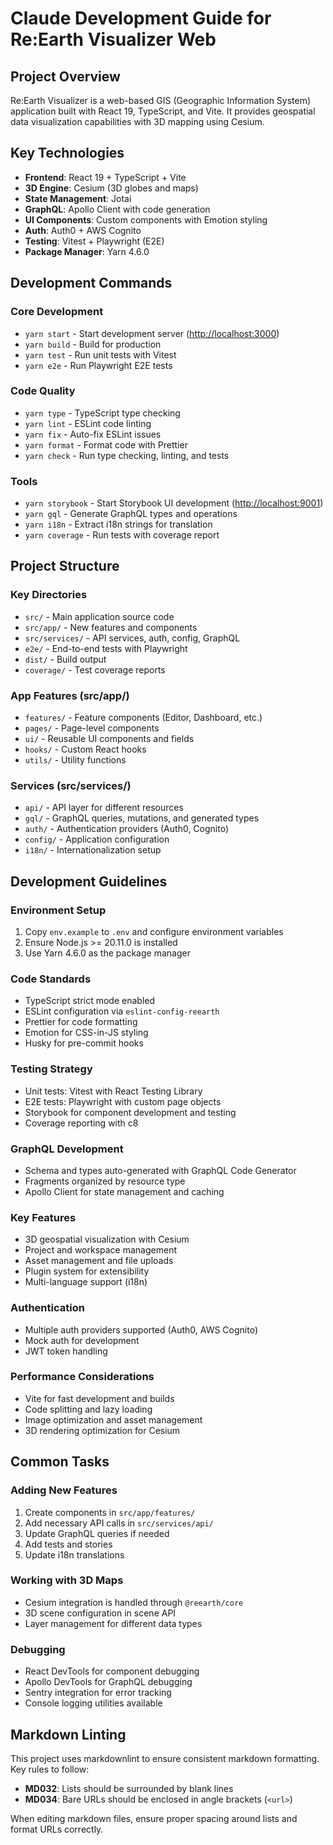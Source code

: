 # Claude Development Guide for Re:Earth Visualizer Web

## Project Overview

Re:Earth Visualizer is a web-based GIS (Geographic Information System) application built with React 19, TypeScript, and Vite. It provides geospatial data visualization capabilities with 3D mapping using Cesium.

## Key Technologies

- **Frontend**: React 19 + TypeScript + Vite
- **3D Engine**: Cesium (3D globes and maps)
- **State Management**: Jotai
- **GraphQL**: Apollo Client with code generation
- **UI Components**: Custom components with Emotion styling
- **Auth**: Auth0 + AWS Cognito
- **Testing**: Vitest + Playwright (E2E)
- **Package Manager**: Yarn 4.6.0

## Development Commands

### Core Development

- `yarn start` - Start development server (<http://localhost:3000>)
- `yarn build` - Build for production
- `yarn test` - Run unit tests with Vitest
- `yarn e2e` - Run Playwright E2E tests

### Code Quality

- `yarn type` - TypeScript type checking
- `yarn lint` - ESLint code linting
- `yarn fix` - Auto-fix ESLint issues
- `yarn format` - Format code with Prettier
- `yarn check` - Run type checking, linting, and tests

### Tools

- `yarn storybook` - Start Storybook UI development (<http://localhost:9001>)
- `yarn gql` - Generate GraphQL types and operations
- `yarn i18n` - Extract i18n strings for translation
- `yarn coverage` - Run tests with coverage report

## Project Structure

### Key Directories

- `src/` - Main application source code
- `src/app/` - New features and components
- `src/services/` - API services, auth, config, GraphQL
- `e2e/` - End-to-end tests with Playwright
- `dist/` - Build output
- `coverage/` - Test coverage reports

### App Features (src/app/)

- `features/` - Feature components (Editor, Dashboard, etc.)
- `pages/` - Page-level components
- `ui/` - Reusable UI components and fields
- `hooks/` - Custom React hooks
- `utils/` - Utility functions

### Services (src/services/)

- `api/` - API layer for different resources
- `gql/` - GraphQL queries, mutations, and generated types
- `auth/` - Authentication providers (Auth0, Cognito)
- `config/` - Application configuration
- `i18n/` - Internationalization setup

## Development Guidelines

### Environment Setup

1. Copy `env.example` to `.env` and configure environment variables
2. Ensure Node.js >= 20.11.0 is installed
3. Use Yarn 4.6.0 as the package manager

### Code Standards

- TypeScript strict mode enabled
- ESLint configuration via `eslint-config-reearth`
- Prettier for code formatting
- Emotion for CSS-in-JS styling
- Husky for pre-commit hooks

### Testing Strategy

- Unit tests: Vitest with React Testing Library
- E2E tests: Playwright with custom page objects
- Storybook for component development and testing
- Coverage reporting with c8

### GraphQL Development

- Schema and types auto-generated with GraphQL Code Generator
- Fragments organized by resource type
- Apollo Client for state management and caching

### Key Features

- 3D geospatial visualization with Cesium
- Project and workspace management
- Asset management and file uploads
- Plugin system for extensibility
- Multi-language support (i18n)

### Authentication

- Multiple auth providers supported (Auth0, AWS Cognito)
- Mock auth for development
- JWT token handling

### Performance Considerations

- Vite for fast development and builds
- Code splitting and lazy loading
- Image optimization and asset management
- 3D rendering optimization for Cesium

## Common Tasks

### Adding New Features

1. Create components in `src/app/features/`
2. Add necessary API calls in `src/services/api/`
3. Update GraphQL queries if needed
4. Add tests and stories
5. Update i18n translations

### Working with 3D Maps

- Cesium integration is handled through `@reearth/core`
- 3D scene configuration in scene API
- Layer management for different data types

### Debugging

- React DevTools for component debugging
- Apollo DevTools for GraphQL debugging
- Sentry integration for error tracking
- Console logging utilities available

## Markdown Linting

This project uses markdownlint to ensure consistent markdown formatting. Key rules to follow:

- **MD032**: Lists should be surrounded by blank lines
- **MD034**: Bare URLs should be enclosed in angle brackets (`<url>`)

When editing markdown files, ensure proper spacing around lists and format URLs correctly.
